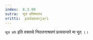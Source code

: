 ```yaml
---
index:  8.3.90
sutra:  सूत्रं प्रतिष्णातम्
vritti:  padamanjari
---
```


`सूत्रं प्रतेः` इति वक्तव्ये निपातनाश्रयणं प्रत्ययान्तरे मा भूत् ।।
